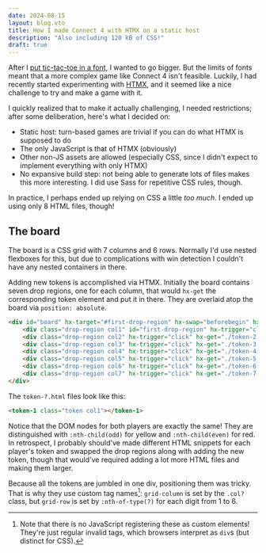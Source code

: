 ```yaml
---
date: 2024-08-15
layout: blog.vto
title: How I made Connect 4 with HTMX on a static host
description: "Also including 120 kB of CSS!"
draft: true
---
```


After I [put tic-tac-toe in a font](/blog/tic-tac-toe-font/), I wanted to go bigger.
But the limits of fonts meant that a more complex game like Connect 4 isn't feasible.
Luckily, I had recently started experimenting with [HTMX](https://htmx.org),
and it seemed like a nice challenge to try and make a game with it.

I quickly realized that to make it actually challenging, I needed restrictions; after some deliberation, here's what I decided on:

- Static host: turn-based games are trivial if you can do what HTMX is supposed to do
- The only JavaScript is that of HTMX (obviously)
- Other non-JS assets are allowed (especially CSS, since I didn't expect to implement everything with only HTMX)
- No expansive build step: not being able to generate lots of files makes this more interesting. I did use Sass for repetitive CSS rules, though.

In practice, I perhaps ended up relying on CSS a little *too much*. I ended up using only 8 HTML files, though!

## The board

The board is a CSS grid with 7 columns and 6 rows. Normally I'd use nested flexboxes for this, but due to complications with win detection I couldn't have any nested containers in there.

Adding new tokens is accomplished via HTMX. Initially the board contains seven drop regions, one for each column, that would `hx-get` the corresponding token element and put it in there.
They are overlaid atop the board via `position: absolute`.

```html
<div id="board" hx-target="#first-drop-region" hx-swap="beforebegin" hx-sync="#board:drop">
    <div class="drop-region col1" id="first-drop-region" hx-trigger="click" hx-get="./token-1.html"></div>
    <div class="drop-region col2" hx-trigger="click" hx-get="./token-2.html"></div>
    <div class="drop-region col3" hx-trigger="click" hx-get="./token-3.html"></div>
    <div class="drop-region col4" hx-trigger="click" hx-get="./token-4.html"></div>
    <div class="drop-region col5" hx-trigger="click" hx-get="./token-5.html"></div>
    <div class="drop-region col6" hx-trigger="click" hx-get="./token-6.html"></div>
    <div class="drop-region col7" hx-trigger="click" hx-get="./token-7.html"></div>
</div>
```

The `token-?.html` files look like this:
```html
<token-1 class="token col1"></token-1>
```
Notice that the DOM nodes for both players are exactly the same! They are distinguished with `:nth-child(odd)` for yellow and `:nth-child(even)` for red.
In retrospect, I probably should've made different HTML snippets for each player's token and swapped the drop regions along with adding the new token,
though that would've required adding a lot more HTML files and making them larger.

Because all the tokens are jumbled in one div, positioning them was tricky. That is why they use custom tag names[^1]:
`grid-column` is set by the `.col?` class, but `grid-row` is set by `:nth-of-type(?)` for each digit from 1 to 6.

<!-- TODO: #status, victory, drop region hover colors -->

[^1]: Note that there is no JavaScript registering these as custom elements! They're just regular invalid tags, which browsers interpret as `div`s (but distinct for CSS).
